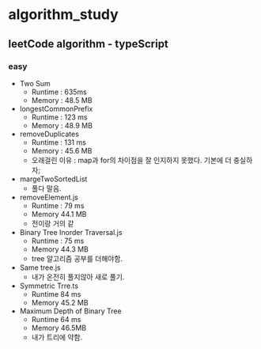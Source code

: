 # algorithm_study

## leetCode algorithm - typeScript

### easy

 - Two Sum
    - Runtime : 635ms
    - Memory : 48.5 MB
- longestCommonPrefix
   - Runtime : 123 ms
   - Memory : 48.9 MB
- removeDuplicates
   - Runtime : 131 ms
   - Memory : 45.6 MB
   - 오래걸린 이유 : map과 for의 차이점을 잘 인지하지 못했다. 기본에 더 충실하자;
- margeTwoSortedList
   - 풀다 말음.
- removeElement.js
   - Runtime : 79 ms
   - Memory 44.1 MB
   - 전이랑 거의 같 
- Binary Tree Inorder Traversal.js
   - Runtime : 75 ms
   - Memory 44.3 MB
   - tree 알고리즘 공부를 더해야함.
- Same tree.js
   - 내가 온전히 풀지않아 새로 풀기.
- Symmetric Trre.ts
   - Runtime 84 ms
   - Memory 45.2 MB
- Maximum Depth of Binary Tree
   - Runtime 64 ms
   - Memory 46.5MB
   - 내가 트리에 약함.